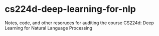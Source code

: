 # cs224d-deep-learning-for-nlp
Notes, code, and other resoruces for auditing the course CS224d: Deep Learning for Natural Language Processing
